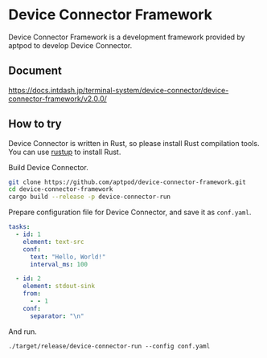 # Device Connector Framework

Device Connector Framework is a development framework provided by aptpod to develop Device Connector.

## Document

https://docs.intdash.jp/terminal-system/device-connector/device-connector-framework/v2.0.0/

## How to try

Device Connector is written in Rust, so please install Rust compilation tools. You can use [rustup](https://rustup.rs/) to install Rust.

Build Device Connector.

```sh
git clone https://github.com/aptpod/device-connector-framework.git
cd device-connector-framework
cargo build --release -p device-connector-run
```

Prepare configuration file for Device Connector, and save it as `conf.yaml`.

```yaml
tasks:
  - id: 1
    element: text-src
    conf:
      text: "Hello, World!"
      interval_ms: 100

  - id: 2
    element: stdout-sink
    from:
      - - 1
    conf:
      separator: "\n"
```

And run.

```
./target/release/device-connector-run --config conf.yaml
```
